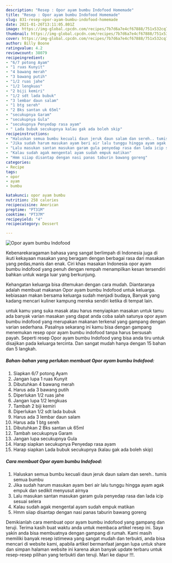 ```yaml
---
description: "Resep : Opor ayam bumbu Indofood Homemade"
title: "Resep : Opor ayam bumbu Indofood Homemade"
slug: 831-resep-opor-ayam-bumbu-indofood-homemade
date: 2021-01-26T13:11:05.801Z
image: https://img-global.cpcdn.com/recipes/7b7d6a7e4cf67888/751x532cq70/opor-ayam-bumbu-indofood-foto-resep-utama.jpg
thumbnail: https://img-global.cpcdn.com/recipes/7b7d6a7e4cf67888/751x532cq70/opor-ayam-bumbu-indofood-foto-resep-utama.jpg
cover: https://img-global.cpcdn.com/recipes/7b7d6a7e4cf67888/751x532cq70/opor-ayam-bumbu-indofood-foto-resep-utama.jpg
author: Billy Boone
ratingvalue: 4.2
reviewcount: 38079
recipeingredient:
- "6/7 potong Ayam"
- "1 ruas Kunyit"
- "4 bawang merah"
- "3 bawang putih"
- "1/2 ruas jahe"
- "1/2 lengkuas"
- "2 biji kemiri"
- "1/2 sdt lada bubuk"
- "3 lembar daun salam"
- "1 btg sereh"
- "2 Bks santan uk 65ml"
- "secukupnya Garam"
- "secukupnya Gula"
- "secukupnya Penyedap rasa ayam"
- " Lada bubuk secukupnya kalau gak ada boleh skip"
recipeinstructions:
- "Haluskan semua bumbu kecuali daun jeruk daun salam dan sereh.. tumis semua bumbu"
- "Jika sudah harum masukan ayam beri air lalu tunggu hingga ayam agak empuk dan sedikit menyusut airnya"
- "Lalu masukan santan masukan garam gula penyedap rasa dan lada icip sesuai selera"
- "Kalau sudah agak mengental ayam sudah empuk matikan"
- "Hmm siiap disantap dengan nasi panas taburin bawang goreng"
categories:
- Recipe
tags:
- opor
- ayam
- bumbu

katakunci: opor ayam bumbu 
nutrition: 258 calories
recipecuisine: American
preptime: "PT31M"
cooktime: "PT37M"
recipeyield: "4"
recipecategory: Dessert

---
```



![Opor ayam bumbu Indofood](https://img-global.cpcdn.com/recipes/7b7d6a7e4cf67888/751x532cq70/opor-ayam-bumbu-indofood-foto-resep-utama.jpg)

Kebenarekaragaman bahasa yang sangat berlimpah di Indonesia juga di ikuti kekayaan masakan yang beragam dengan berbagai rasa dari masakan yang pedas,manis dan enak. Ciri khas masakan Indonesia opor ayam bumbu indofood yang penuh dengan rempah menampilkan kesan tersendiri bahkan untuk warga luar yang berkunjung.




Kehangatan keluarga bisa ditemukan dengan cara mudah. Diantaranya adalah membuat makanan Opor ayam bumbu Indofood untuk keluarga. kebiasaan makan bersama keluarga sudah menjadi budaya, Banyak yang kadang mencari kuliner kampung mereka sendiri ketika di tempat lain.

untuk kamu yang suka masak atau harus menyiapkan masakan untuk tamu ada banyak varian masakan yang dapat anda coba salah satunya opor ayam bumbu indofood yang merupakan makanan terkenal yang gampang dengan varian sederhana. Pasalnya sekarang ini kamu bisa dengan gampang menemukan resep opor ayam bumbu indofood tanpa harus bersusah payah.
Seperti resep Opor ayam bumbu Indofood yang bisa anda tiru untuk disajikan pada keluarga tercinta. Dan sangat mudah hanya dengan 15 bahan dan 5 langkah.


<!--inarticleads1-->

##### Bahan-bahan yang perlukan membuat Opor ayam bumbu Indofood:

1. Siapkan 6/7 potong Ayam
1. Jangan lupa 1 ruas Kunyit
1. Dibutuhkan 4 bawang merah
1. Harus ada 3 bawang putih
1. Diperlukan 1/2 ruas jahe
1. Jangan lupa 1/2 lengkuas
1. Tambah 2 biji kemiri
1. Diperlukan 1/2 sdt lada bubuk
1. Harus ada 3 lembar daun salam
1. Harus ada 1 btg sereh
1. Dibutuhkan 2 Bks santan uk 65ml
1. Tambah secukupnya Garam
1. Jangan lupa secukupnya Gula
1. Harap siapkan secukupnya Penyedap rasa ayam
1. Harap siapkan  Lada bubuk secukupnya (kalau gak ada boleh skip)




<!--inarticleads2-->

##### Cara membuat  Opor ayam bumbu Indofood:

1. Haluskan semua bumbu kecuali daun jeruk daun salam dan sereh.. tumis semua bumbu
1. Jika sudah harum masukan ayam beri air lalu tunggu hingga ayam agak empuk dan sedikit menyusut airnya
1. Lalu masukan santan masukan garam gula penyedap rasa dan lada icip sesuai selera
1. Kalau sudah agak mengental ayam sudah empuk matikan
1. Hmm siiap disantap dengan nasi panas taburin bawang goreng




Demikianlah cara membuat opor ayam bumbu indofood yang gampang dan teruji. Terima kasih buat waktu anda untuk membaca artikel resep ini. Saya yakin anda bisa membuatnya dengan gampang di rumah. Kami masih memiliki banyak resep istimewa yang sangat mudah dan terbukti, anda bisa mencari di website kami, apabila artikel bermanfaat jangan lupa untuk share dan simpan halaman website ini karena akan banyak update terbaru untuk resep-resep pilihan yang terbukti dan teruji. Mari ke dapur !!!. 
